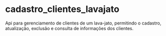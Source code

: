 # cadastro_clientes_lavajato
Api para gerenciamento de clientes de um lava-jato, permitindo o cadastro, atualização, exclusão e consulta de informações dos clientes.
